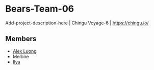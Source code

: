 # Bears-Team-06
Add-project-description-here | Chingu Voyage-6 | https://chingu.io/

## Members
- [Alex Luong](https://github.com/alexluong)
- Merline
- [Ilya](https://github.com/hero931)
